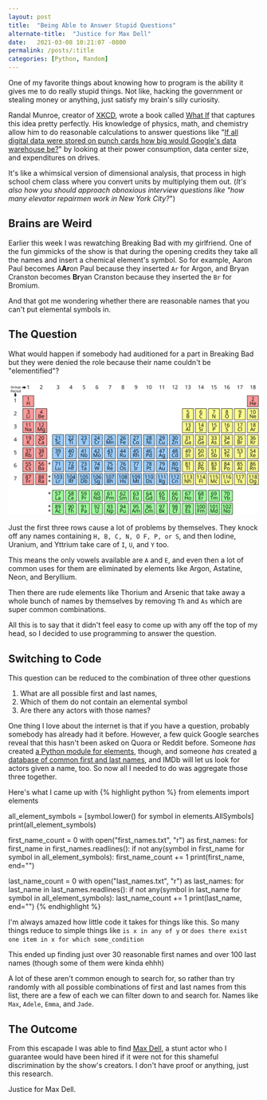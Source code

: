 ```yaml
---
layout: post
title:  "Being Able to Answer Stupid Questions"
alternate-title:  "Justice for Max Dell"
date:   2021-03-08 10:21:07 -0800
permalink: /posts/:title
categories: [Python, Random]
---
```

One of my favorite things about knowing how to program is the ability it gives me to do really stupid things. Not like, hacking the government or stealing money or anything, just satisfy my brain's silly curiosity.

Randal Munroe, creator of [XKCD](https://xkcd.com/), wrote a book called [What If](https://www.amazon.com/What-Scientific-Hypothetical-Questions-International/dp/0544456866) that captures this idea pretty perfectly.
His knowledge of physics, math, and chemistry allow him to do reasonable calculations to answer questions like "[If all digital data were stored on punch cards how big would Google's data warehouse be?](https://www.youtube.com/watch?v=I64CQp6z0Pk)" by looking at their power consumption, data center size, and expenditures on drives.

It's like a whimsical version of dimensional analysis, that process in high school chem class where you convert units by multiplying them out.
(*It's also how you should approach obnoxious interview questions like "how many elevator repairmen work in New York City?*")

## Brains are Weird

Earlier this week I was rewatching Breaking Bad with my girlfriend. One of the fun gimmicks of the show is that during the opening credits they take all the names and insert a chemical element's symbol.
So for example, Aaron Paul becomes A**Ar**on Paul because they inserted `Ar` for Argon, and Bryan Cranston becomes **Br**yan Cranston because they inserted the `Br` for Bromium.

And that got me wondering whether there are reasonable names that you can't put elemental symbols in.

## The Question

What would happen if somebody had auditioned for a part in Breaking Bad but they were denied the role because their name couldn't be "elementified"?

![periodic table](/assets/max_dell/periodic_table.png)

Just the first three rows cause a lot of problems by themselves. They knock off any names containing `H, B, C, N, O F, P, or S`, and then Iodine, Uranium, and Yttrium take care of  `I`, `U`, and `Y` too.

This means the only vowels available are `A` and `E`, and even then a lot of common uses for them are eliminated by elements like Argon, Astatine, Neon, and Beryllium.

Then there are rude elements like Thorium and Arsenic that take away a whole bunch of names by themselves by removing `Th` and `As` which are super common combinations.

All this is to say that it didn't feel easy to come up with any off the top of my head, so I decided to use programming to answer the question.

## Switching to Code

This question can be reduced to the combination of three other questions
1. What are all possible first and last names,
2. Which of them do not contain an elemental symbol
3. Are there any actors with those names?

One thing I love about the internet is that if you have a question, probably somebody has already had it before.
However, a few quick Google searches reveal that this hasn't been asked on Quora or Reddit before. Someone _has_ created [a Python module for elements](https://pypi.org/project/PeriodicElements/), though, and someone _has_ created [a database of common first and last names](https://github.com/smashew/NameDatabases), and IMDb will let us look for actors given a name, too. So now all I needed to do was aggregate those three together.

Here's what I came up with
{% highlight python %}
from elements import elements

all_element_symbols = [symbol.lower() for symbol in elements.AllSymbols]
print(all_element_symbols)

first_name_count = 0
with open("first_names.txt", "r") as first_names:
    for first_name in first_names.readlines():
        if not any(symbol in first_name for symbol in all_element_symbols):
            first_name_count += 1
            print(first_name, end="")

last_name_count = 0
with open("last_names.txt", "r") as last_names:
    for last_name in last_names.readlines():
        if not any(symbol in last_name for symbol in all_element_symbols):
            last_name_count += 1
            print(last_name, end="")
{% endhighlight %}

I'm always amazed how little code it takes for things like this. So many things reduce to simple things like `is x in any of y` or `does there exist one item in x for which some_condition`

This ended up finding just over 30 reasonable first names and over 100 last names (though some of them were kinda ehhh)

A lot of these aren't common enough to search for, so rather than try randomly with all possible combinations of first and last names from this list, there are a few of each we can filter down to and search for. Names like `Max`, `Adele`, `Emma`, and `Jade`.

## The Outcome

From this escapade I was able to find [Max Dell](https://www.imdb.com/name/nm2938935/), a stunt actor who I guarantee would have been hired if it were not for this shameful discrimination by the show's creators. I don't have proof or anything, just this research.

Justice for Max Dell.